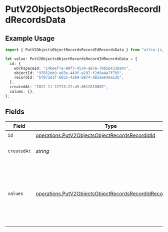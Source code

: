 # PutV2ObjectsObjectRecordsRecordIdRecordsData

## Example Usage

```typescript
import { PutV2ObjectsObjectRecordsRecordIdRecordsData } from "attio-js/models/operations";

let value: PutV2ObjectsObjectRecordsRecordIdRecordsData = {
  id: {
    workspaceId: "14beef7a-99f7-4534-a87e-70b564330a4c",
    objectId: "97052eb9-e65e-443f-a297-f2d9a4a7f795",
    recordId: "bf071e1f-6035-429d-b874-d83ea64ea13b",
  },
  createdAt: "2022-11-21T13:22:49.061281000Z",
  values: {},
};
```

## Fields

| Field                                                                                                                                  | Type                                                                                                                                   | Required                                                                                                                               | Description                                                                                                                            | Example                                                                                                                                |
| -------------------------------------------------------------------------------------------------------------------------------------- | -------------------------------------------------------------------------------------------------------------------------------------- | -------------------------------------------------------------------------------------------------------------------------------------- | -------------------------------------------------------------------------------------------------------------------------------------- | -------------------------------------------------------------------------------------------------------------------------------------- |
| `id`                                                                                                                                   | [operations.PutV2ObjectsObjectRecordsRecordIdId](../../models/operations/putv2objectsobjectrecordsrecordidid.md)                       | :heavy_check_mark:                                                                                                                     | N/A                                                                                                                                    |                                                                                                                                        |
| `createdAt`                                                                                                                            | *string*                                                                                                                               | :heavy_check_mark:                                                                                                                     | When this record was created.                                                                                                          | 2022-11-21T13:22:49.061281000Z                                                                                                         |
| `values`                                                                                                                               | [operations.PutV2ObjectsObjectRecordsRecordIdRecordsValues](../../models/operations/putv2objectsobjectrecordsrecordidrecordsvalues.md) | :heavy_check_mark:                                                                                                                     | A record type with an attribute `api_slug` as the key, and an array of value objects as the values.                                    |                                                                                                                                        |